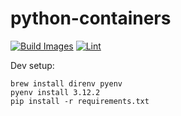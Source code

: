 # python-containers

[![Build Images](https://github.com/matthew16550/python-containers/actions/workflows/build_images.yml/badge.svg)][build_images]
[![Lint](https://github.com/matthew16550/python-containers/actions/workflows/lint.yml/badge.svg)][lint]

Dev setup:

    brew install direnv pyenv
    pyenv install 3.12.2
    pip install -r requirements.txt

[build_images]: https://github.com/matthew16550/python-containers/actions/workflows/build_images.yml
[lint]: https://github.com/matthew16550/python-containers/actions/workflows/lint.yml
